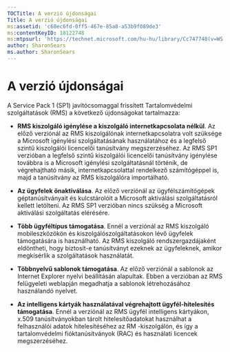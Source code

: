 ```yaml
---
TOCTitle: A verzió újdonságai
Title: A verzió újdonságai
ms:assetid: 'c68ec6fd-0ff5-467e-85a8-a53b9f089de3'
ms:contentKeyID: 18122748
ms:mtpsurl: 'https://technet.microsoft.com/hu-hu/library/Cc747748(v=WS.10)'
author: SharonSears
ms.author: SharonSears
---
```


A verzió újdonságai
===================

A Service Pack 1 (SP1) javítócsomaggal frissített Tartalomvédelmi szolgáltatások (RMS) a következő újdonságokat tartalmazza:

-   **RMS kiszolgáló igénylése a kiszolgáló internetkapcsolata nélkül**. Az előző verziónál az RMS kiszolgálónak internetkapcsolatra volt szüksége a Microsoft igénylési szolgáltatásának használatához és a legfelső szintű kiszolgálói licencelői tanúsítvány megszerzéséhez. Az RMS SP1 verzióban a legfelső szintű kiszolgálói licencelői tanúsítvány igénylése továbbra is a Microsoft igénylési szolgáltatásnál történik, de végrehajtható másik, internetkapcsolattal rendelkező számítógéppel is, majd a tanúsítvány az RMS kiszolgálóra importálható.

-   **Az ügyfelek önaktiválása**. Az előző verziónál az ügyfélszámítógépek géptanúsítványait és kulcstárolóit a Microsoft aktiválási szolgáltatásról kellett letölteni. Az RMS SP1 verzióban nincs szükség a Microsoft aktiválási szolgáltatás elérésére.

-   **Több ügyféltípus támogatása**. Ennél a verziónál az RMS kiszolgáló mobileszközökön és kiszolgálószolgáltatásokon lévő ügyfelek támogatására is használható. Az RMS kiszolgáló rendszergazdájaként eldöntheti, hogy biztosít-e tanúsítványt ezeknek az ügyfeleknek, amikor megkísérlik a szolgáltatások használatát.

-   **Többnyelvű sablonok támogatása**. Az előző verziónál a sablonok az Internet Explorer nyelvi beállításán alapultak. Ebben a verzióban az RMS felügyeleti weblapján megadhatja a sablonok létrehozásához használandó nyelvet.

-   **Az intelligens kártyák használatával végrehajtott ügyfél-hitelesítés támogatása**. Ennél a verziónál az RMS ügyfél intelligens kártyákon, x.509 tanúsítványokban tárolt hitelesítőadatokat használhat a felhasználói adatok hitelesítéséhez az RM -kiszolgálón, és így a tartalomvédelmi fióktanúsítványok (RAC) és használati licencek megszerzéséhez.
